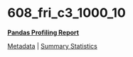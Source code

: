 # 608_fri_c3_1000_10

[**Pandas Profiling Report**](https://epistasislab.github.io/penn-ml-benchmarks/profile/608_fri_c3_1000_10.html)

[Metadata](metadata.yaml) | [Summary Statistics](summary_stats.tsv)
